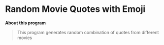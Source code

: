 # Random Movie Quotes with Emoji
**About this program**
> This program generates random combination of quotes from different movies